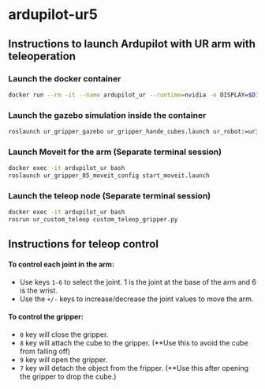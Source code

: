 # ardupilot-ur5
## Instructions to launch Ardupilot with UR arm with teleoperation

### Launch the docker container

```bash
docker run --rm -it --name ardupilot_ur --runtime=nvidia -e DISPLAY=$DISPLAY -e QT_X11_NO_MITSHM='1' -e NVIDIA_VISIBLE_DEVICES=all -e NVIDIA_DRIVER_CAPABILITIES=compute,video,utility,graphics -v /tmp/.X11-unix:/tmp/.X11-unix -v /run/user/1000/gdm/Xauthority:/home/ardupilot/.Xauthority -v /dev/dri:/dev/dri -p 5760:5760 -p 9002:9002 -v "$(pwd):/ardupilot" -u "$(id -u):$(id -g)" pranav2481/ardupilot:20.04 bash
```

### Launch the gazebo simulation inside the container

```bash
roslaunch ur_gripper_gazebo ur_gripper_hande_cubes.launch ur_robot:=ur3e grasp_plugin:=1
```

### Launch Moveit for the arm (Separate terminal session)

```bash
docker exec -it ardupilot_ur bash
roslaunch ur_gripper_85_moveit_config start_moveit.launch
```

### Launch the teleop node (Separate terminal session)

```bash
docker exec -it ardupilot_ur bash
rosrun ur_custom_teleop custom_teleop_gripper.py
```

## Instructions for teleop control

#### To control each joint in the arm:

- Use keys `1-6` to select the joint. 1 is the joint at the base of the arm and 6 is the wrist.
- Use the `+/-` keys to increase/decrease the joint values to move the arm.

#### To control the gripper:

- `0` key will close the gripper.
- `8` key will attach the cube to the gripper. (**Use this to avoid the cube from falling off)
- `9` key will open the gripper.
- `7` key will detach the object from the fripper. (**Use this after opening the gripper to drop the cube.)
